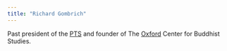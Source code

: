 ```yaml
---
title: "Richard Gombrich"
---
```


Past president of the [PTS](/publishers/pts) and founder of The [Oxford](/publishers/oxford) Center for Buddhist Studies.
